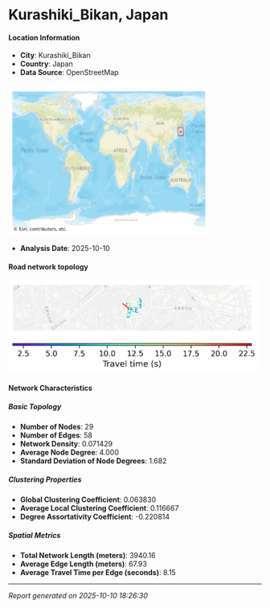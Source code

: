 # Kurashiki_Bikan, Japan

#### Location Information

- **City**: Kurashiki_Bikan
- **Country**: Japan
- **Data Source**: OpenStreetMap
<img src="Kurashiki_Bikan_location.png" alt="Kurashiki_Bikan Location Map" width="400" />

- **Analysis Date**: 2025-10-10

#### Road network topology

<img src="Kurashiki_Bikan_network_map.png" alt="Kurashiki_Bikan Road Network Map" width="500"/>

#### Network Characteristics

##### Basic Topology

- **Number of Nodes**: 29
- **Number of Edges**: 58
- **Network Density**: 0.071429
- **Average Node Degree**: 4.000
- **Standard Deviation of Node Degrees**: 1.682

##### Clustering Properties

- **Global Clustering Coefficient**: 0.063830
- **Average Local Clustering Coefficient**: 0.116667
- **Degree Assortativity Coefficient**: -0.220814

##### Spatial Metrics

- **Total Network Length (meters)**: 3940.16
- **Average Edge Length (meters)**: 67.93
- **Average Travel Time per Edge (seconds)**: 8.15

---
*Report generated on 2025-10-10 18:26:30*
